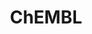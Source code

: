 ---
bigquery: https://console.cloud.google.com/bigquery?p=patents-public-data&d=ebi_chembl&page=dataset
citation: '"The ChEMBL database in 2017." Anna Gaulton, Anne Hersey, Michał Nowotka,
  A Patrícia Bento, Jon Chambers, David Mendez, Prudence Mutowo, Francis Atkinson,
  Louisa J Bellis, Elena Cibrián-Uhalte, Mark Davies, Nathan Dedman, Anneli Karlsson,
  María Paula Magariños, John P Overington, George Papadatos, Ines Smit, Andrew R
  Leach Nucleic acids Research (2017) 45 (Database Issue), D945-D954'
contributors: European Bioinformatics Institute
cost: None
description: ChEMBL Data is a manually curated database of small molecules used in
  drug discovery, including information about existing patented drugs.
documentation: 'schema: https://www.ebi.ac.uk/chembl/db_schema


  '
last_edit: Mon, 04 Apr 2022 19:07:30 GMT
location: https://console.cloud.google.com/marketplace/product/google_patents_public_datasets/chembl
maintained_by: EMBL-EBI, an outstation of European Molecular Biology Laboratory
related_publications: '

  ChEMBL: towards direct deposition of bioassay data.


  Mendez D, Gaulton A, Bento AP, Chambers J, De Veij M, Félix E, Magariños MP, Mosquera
  JF, Mutowo P, Nowotka M, Gordillo-Marañón M, Hunter F, Junco L, Mugumbate G, Rodriguez-Lopez
  M, Atkinson F, Bosc N, Radoux CJ, Segura-Cabrera A, Hersey A, Leach AR.


  — Nucleic Acids Res. 2019; 47(D1):D930-D940. doi: 10.1093/nar/gky1075

  '
schema_fields: '[''metabolite_record_id'', ''alert_id'', ''pchembl_value'', ''prodrug'',
  ''usan_stem_id'', ''ddd_value'', ''subgroup'', ''published_type'', ''hbd_lipinski'',
  ''selectivity_comment'', ''polymer_flag'', ''drug_record_id'', ''approval_date'',
  ''drug_substance_flag'', ''l8'', ''targrel_id'', ''upper_value'', ''country'', ''le'',
  ''creation_date'', ''efo_term'', ''activity_id'', ''mol_irac_id'', ''related_tid'',
  ''assay_subcellular_fraction'', ''journal'', ''lle'', ''route'', ''relationship_desc'',
  ''doc_id'', ''major_class'', ''acd_most_apka'', ''innovator_company'', ''updated_by'',
  ''uberon_id'', ''cellosaurus_id'', ''chebi_par_id'', ''withdrawn_class'', ''topical'',
  ''log_id'', ''hba'', ''warning_country'', ''l3'', ''submission_date'', ''heavy_atoms'',
  ''sequence'', ''priority'', ''standard_value'', ''clo_id'', ''cell_ontology_id'',
  ''warning_type'', ''level4'', ''mesh_id'', ''cell_description'', ''protein_class_synonym'',
  ''frac_code'', ''parenteral'', ''site_residues'', ''metref_id'', ''caloha_id'',
  ''mol_frac_id'', ''indref_id'', ''alert_name'', ''usan_stem_definition'', ''usan_substem'',
  ''met_conversion'', ''usan_year'', ''ddd_units'', ''ap_id'', ''source'', ''direct_interaction'',
  ''cidx'', ''parent_go_id'', ''drug_product_flag'', ''value'', ''who_name'', ''who_extra'',
  ''volume'', ''set_name'', ''level2_description'', ''hrac_code'', ''actsm_id'', ''product_id'',
  ''indication_class'', ''activity_count'', ''assay_tissue'', ''level4_description'',
  ''cpd_str_alert_id'', ''activity_comment'', ''ref_type'', ''formulation_id'', ''toid'',
  ''mechanism_comment'', ''downgraded'', ''num_lipinski_ro5_violations'', ''ref_id'',
  ''compound_name'', ''strength'', ''irac_code'', ''dosage_form'', ''ro3_pass'', ''domain_name'',
  ''parent_id'', ''cell_name'', ''target_mapping'', ''confidence_score'', ''updated_on'',
  ''confidence'', ''mol_atc_id'', ''src_assay_id'', ''issue'', ''max_phase'', ''smarts'',
  ''standard_flag'', ''mc_organism'', ''tid_fixed'', ''protein_class_desc'', ''assay_source'',
  ''inorganic_flag'', ''assay_id'', ''alogp'', ''std_act_id'', ''annotation'', ''protclasssyn_id'',
  ''atc_code'', ''type'', ''trade_name'', ''aromatic_rings'', ''level3_description'',
  ''last_page'', ''molecule_type'', ''applicant_full_name'', ''cell_source_tax_id'',
  ''definition'', ''synonyms'', ''year'', ''compound_key'', ''pref_name'', ''text_value'',
  ''mutation'', ''active_ingredient'', ''nda_type'', ''published_value'', ''level2'',
  ''cell_source_organism'', ''res_stem_id'', ''structure_type'', ''qudt_units'', ''hba_lipinski'',
  ''parameter_value'', ''acd_logp'', ''assay_param_id'', ''src_description'', ''l5'',
  ''stem'', ''publication_number'', ''record_id'', ''entity_id'', ''substrate_record_id'',
  ''binding_site_comment'', ''withdrawn_country'', ''helm_notation'', ''target_desc'',
  ''predbind_id'', ''delist_flag'', ''site_name'', ''ridx'', ''domain_description'',
  ''normal_range_max'', ''uo_units'', ''canonical_smiles'', ''num_alerts'', ''bao_id'',
  ''description'', ''curated_by'', ''drugind_id'', ''stem_class'', ''efo_id'', ''mec_id'',
  ''frac_class_id'', ''withdrawn_year'', ''assay_organism'', ''class_type'', ''assay_class_id'',
  ''mc_target_name'', ''l2'', ''molregno'', ''previous_company'', ''level3'', ''patent_use_code'',
  ''hrac_class_id'', ''mecref_id'', ''assay_type'', ''src_short_name'', ''patent_no'',
  ''published_relation'', ''irac_class_id'', ''cx_most_bpka'', ''orig_description'',
  ''data_validity_comment'', ''title'', ''acd_logd'', ''mc_tax_id'', ''usan_stem'',
  ''source_domain_id'', ''abstract'', ''patent_id'', ''result_flag'', ''aspect'',
  ''protein_class_id'', ''rgid'', ''accession'', ''aidx'', ''bao_endpoint'', ''first_page'',
  ''met_comment'', ''prod_pat_id'', ''end_position'', ''assay_category'', ''ass_cls_map_id'',
  ''full_mwt'', ''ddd_id'', ''as_id'', ''availability_type'', ''co_stem_id'', ''black_box_warning'',
  ''component_id'', ''qed_weighted'', ''standard_inchi'', ''start_position'', ''job_id'',
  ''domain_id'', ''ddd_admr'', ''compd_id'', ''chirality'', ''withdrawn_flag'', ''compsyn_id'',
  ''warning_id'', ''ad_type'', ''mc_target_type'', ''l7'', ''parameter_type'', ''comments'',
  ''bto_id'', ''component_type'', ''assay_desc'', ''molecular_species'', ''src_id'',
  ''sei'', ''units'', ''parent_molregno'', ''short_name'', ''comp_class_id'', ''psa'',
  ''level1'', ''l1'', ''standard_inchi_key'', ''dosed_ingredient'', ''full_molformula'',
  ''db_source'', ''cx_logd'', ''idx'', ''withdrawn_reason'', ''pubmed_id'', ''version'',
  ''src_compound_id'', ''tid'', ''cell_id'', ''first_in_class'', ''first_approval'',
  ''doi'', ''tbl'', ''enzyme_tid'', ''curation_comment'', ''ingredient'', ''relationship_type'',
  ''mw_monoisotopic'', ''active_molregno'', ''num_ro5_violations'', ''molsyn_id'',
  ''standard_upper_value'', ''mol_hrac_id'', ''authors'', ''isoform'', ''molfile'',
  ''warning_class'', ''hbd'', ''normal_range_min'', ''homologue'', ''mechanism_of_action'',
  ''biocomp_id'', ''sitecomp_id'', ''mc_target_accession'', ''level5'', ''site_id'',
  ''organism'', ''relationship'', ''standard_units'', ''published_units'', ''assay_strain'',
  ''species_group_flag'', ''targcomp_id'', ''max_phase_for_ind'', ''sequence_md5sum'',
  ''acd_most_bpka'', ''comp_go_id'', ''action_type'', ''cl_lincs_id'', ''therapeutic_flag'',
  ''path'', ''last_active'', ''pathway_key'', ''l6'', ''standard_type'', ''standard_text_value'',
  ''variant_id'', ''alert_set_id'', ''standard_relation'', ''syn_type'', ''warnref_id'',
  ''warning_description'', ''class_level'', ''natural_product'', ''tissue_id'', ''prediction_method'',
  ''l4'', ''patent_expire_date'', ''status'', ''smid'', ''enzyme_name'', ''tax_id'',
  ''label'', ''parent_type'', ''level1_description'', ''db_version'', ''pathway_id'',
  ''potential_duplicate'', ''met_id'', ''bao_format'', ''entity_type'', ''name'',
  ''component_synonym'', ''relation'', ''molecular_mechanism'', ''mw_freebase'', ''rtb'',
  ''cx_most_apka'', ''cx_logp'', ''bei'', ''assay_tax_id'', ''oral'', ''disease_efficacy'',
  ''ddd_comment'', ''company'', ''mesh_heading'', ''ref_url'', ''chembl_id'', ''doc_type'',
  ''go_id'', ''assay_cell_type'', ''target_type'', ''domain_type'', ''cell_source_tissue'',
  ''research_stem'', ''assay_test_type'', ''oc_id'', ''warning_year'', ''stat'']'
shortname: chembl
tags:
- biotechnology
- health
- chemical
- bioinformatics
- medical
terms_of_use: CC BY-SA 3.0
title: ChEMBL
uuid: e232a192-965c-4ec9-904c-155b6dfe56c5
---